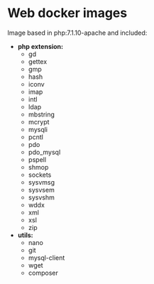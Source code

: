 # Web docker images

Image based in php:7.1.10-apache and 
included:
- **php extension:**
    - gd
    - gettex
    - gmp
    - hash
    - iconv
    - imap
    - intl
    - ldap
    - mbstring
    - mcrypt
    - mysqli
    - pcntl
    - pdo
    - pdo_mysql
    - pspell
    - shmop
    - sockets
    - sysvmsg
    - sysvsem
    - sysvshm
    - wddx
    - xml
    - xsl
    - zip
- **utils:**
    - nano
    - git
    - mysql-client
    - wget
    - composer